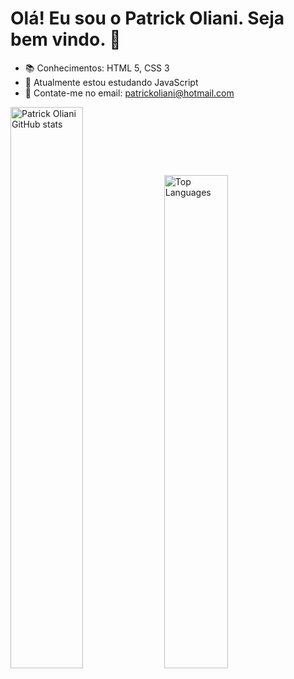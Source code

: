 # Olá! Eu sou o Patrick Oliani. Seja bem vindo. 👋

- 📚 Conhecimentos: HTML 5, CSS 3
- 🌱 Atualmente estou estudando JavaScript
- 💬 Contate-me no email: patrickoliani@hotmail.com

<p float="left">
  <img src="https://github-readme-stats.vercel.app/api?username=PatrickOliani&show_icons=true&theme=midnight-purple" alt="Patrick Oliani GitHub stats" width="48%">
  <img src="https://github-readme-stats.vercel.app/api/top-langs/?username=PatrickOliani&layout=compact&theme=midnight-purple" alt="Top Languages" width="45%">
</p>





